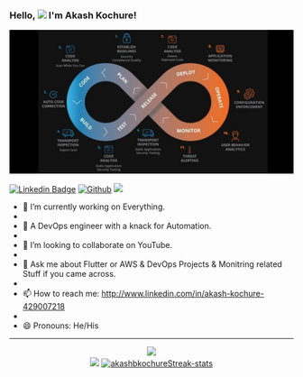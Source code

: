 ###  Hello, <img src="https://media.giphy.com/media/hvRJCLFzcasrR4ia7z/giphy.gif" width="50px"> I'm Akash Kochure! 


<div align="center">
  <img src="https://raw.githubusercontent.com/akashbkochure/akashbkochure/main/Homepage.jpeg" alt="Homepage">
</div>


[![Linkedin Badge](https://img.shields.io/badge/-Akash-blue?style=flat-square&logo=Linkedin&logoColor=white&link=www.https://www.linkedin.com/in/akash-kochure-429007218/)](https://www.https://www.linkedin.com/in/akash-kochure-429007218/)
[![Github](https://img.shields.io/github/followers/akashbkochure?label=Follow&style=social)](https://github.com/akashbkochure)
![](https://visitor-badge.glitch.me/badge?page_id=akashbkochure.akashbkochure)


- 🔭 I’m currently working on Everything.
- 
- 🌱 A DevOps engineer with a knack for Automation.
- 
- 👯 I’m looking to collaborate on YouTube.
- 
- 💬 Ask me about Flutter or AWS & DevOps Projects & Monitring related Stuff if you came across.
- 
- 📫 How to reach me: http://www.linkedin.com/in/akash-kochure-429007218
- 
- 😄 Pronouns: He/His


<hr>

<div align="center">
<img src="https://github-readme-stats.vercel.app/api?username=akashbkochure&&show_icons=true&title_color=ffffff&icon_color=bb2acf&text_color=daf7dc&bg_color=151515">
</div>

<div align="center">
<img src="https://capsule-render.vercel.app/api?type=rect&color=da2828&height=3&section=header&%20render">
<a href="https://github.com/akashbkochure/"><img src="https://github-readme-streak-stats.herokuapp.com/?user=akashbkochure&theme=dark&ring=e73737&currStreakNum=ffffff&fire=eaa532&currStreakLabel=eaa532&hide_border=true&background=0E1118" width="540" alt="akashbkochureStreak-stats"></a>
</div>
